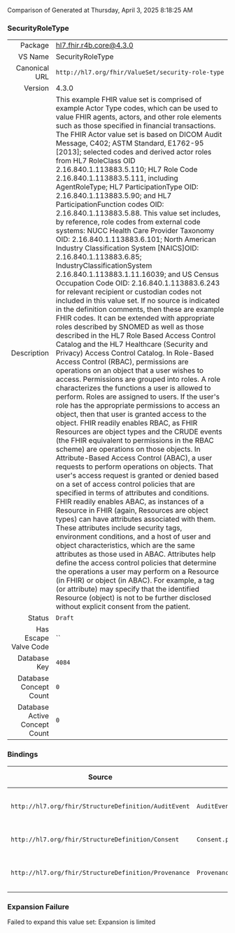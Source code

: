 Comparison of 
Generated at Thursday, April 3, 2025 8:18:25 AM

### SecurityRoleType

|      |     |
| ---: | --- |
| Package | hl7.fhir.r4b.core@4.3.0 |
| VS Name | SecurityRoleType |
| Canonical URL | `http://hl7.org/fhir/ValueSet/security-role-type` |
| Version | 4.3.0 |
| Description | This example FHIR value set is comprised of example Actor Type codes, which can be used to value FHIR agents, actors, and other role         elements such as those specified in financial transactions. The FHIR Actor value set is based on    DICOM Audit Message, C402;   ASTM Standard, E1762-95 [2013]; selected codes and          derived actor roles from HL7 RoleClass OID 2.16.840.1.113883.5.110;    HL7 Role Code 2.16.840.1.113883.5.111, including AgentRoleType;          HL7 ParticipationType OID: 2.16.840.1.113883.5.90; and    HL7 ParticipationFunction codes OID: 2.16.840.1.113883.5.88.           This value set includes, by reference, role codes from external code systems: NUCC Health Care Provider Taxonomy OID: 2.16.840.1.113883.6.101;          North American Industry Classification System [NAICS]OID: 2.16.840.1.113883.6.85; IndustryClassificationSystem 2.16.840.1.113883.1.11.16039;          and US Census Occupation Code OID: 2.16.840.1.113883.6.243 for relevant recipient or custodian codes not included in this value set.            If no source is indicated in the definition comments, then these are example FHIR codes.          It can be extended with appropriate roles described by SNOMED as well as those described in the HL7 Role Based Access Control Catalog and the          HL7 Healthcare (Security and Privacy) Access Control Catalog.            In Role-Based Access Control (RBAC), permissions are operations on an object that a user wishes to access. Permissions are grouped into roles.          A role characterizes the functions a user is allowed to perform. Roles are assigned to users. If the user's role has the appropriate permissions          to access an object, then that user is granted access to the object. FHIR readily enables RBAC, as FHIR Resources are object types and the CRUDE          events (the FHIR equivalent to permissions in the RBAC scheme) are operations on those objects.          In Attribute-Based Access Control (ABAC), a user requests to perform operations on objects. That user's access request is granted or denied          based on a set of access control policies that are specified in terms of attributes and conditions. FHIR readily enables ABAC, as instances of          a Resource in FHIR (again, Resources are object types) can have attributes associated with them. These attributes include security tags,          environment conditions, and a host of user and object characteristics, which are the same attributes as those used in ABAC. Attributes help          define the access control policies that determine the operations a user may perform on a Resource (in FHIR) or object (in ABAC). For example,          a tag (or attribute) may specify that the identified Resource (object) is not to be further disclosed without explicit consent from the patient. |
| Status | `Draft` |
| Has Escape Valve Code | `` |
| Database Key | `4084` |
| Database Concept Count | `0` |
| Database Active Concept Count | `0` |
### Bindings

| Source | Element | Binding | Strength | Element Short |
| ------ | ------- | ------- | -------- | ------------- |
| `http://hl7.org/fhir/StructureDefinition/AuditEvent` | `AuditEvent.agent.role` | `http://hl7.org/fhir/ValueSet/security-role-type` | `Example` | Agent role in the event |
| `http://hl7.org/fhir/StructureDefinition/Consent` | `Consent.provision.actor.role` | `http://hl7.org/fhir/ValueSet/security-role-type` | `Extensible` | How the actor is involved |
| `http://hl7.org/fhir/StructureDefinition/Provenance` | `Provenance.agent.role` | `http://hl7.org/fhir/ValueSet/security-role-type` | `Example` | What the agents role was |

### Expansion Failure

Failed to expand this value set: Expansion is limited
